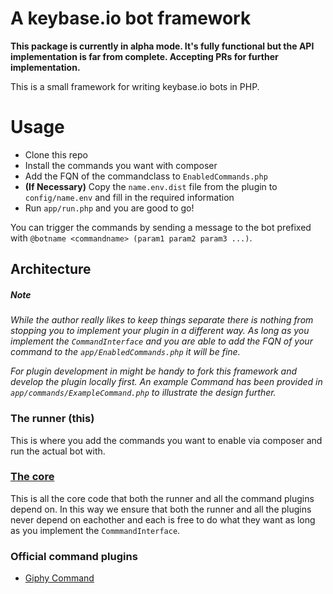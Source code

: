 # A keybase.io bot framework

**This package is currently in alpha mode. It's fully functional but the API implementation is far from complete. Accepting PRs for further implementation.** 

This is a small framework for writing keybase.io bots in PHP. 

# Usage
* Clone this repo
* Install the commands you want with composer
* Add the FQN of the commandclass to `EnabledCommands.php`
* **(If Necessary)** Copy the `name.env.dist` file from the plugin to `config/name.env` and fill in the required information
* Run `app/run.php` and you are good to go!

You can trigger the commands by sending a message to the bot prefixed with `@botname <commandname> (param1 param2 param3 ...)`.

## Architecture

##### Note
*While the author really likes to keep things separate there is nothing from stopping you to implement your plugin in a different way. As long as you implement the `CommandInterface` and you are able to add the FQN of your command to the `app/EnabledCommands.php` it will be fine.*

*For plugin development in might be handy to fork this framework and develop the plugin locally first. An example Command has been provided in `app/commands/ExampleCommand.php` to illustrate the design further.*

### The runner (this)
This is where you add the commands you want to enable via composer and run the actual bot with.
    
### [The core](https://github.com/tstrijdhorst/capetown-core)

This is all the core code that both the runner and all the command plugins depend on. In this way we ensure that both the runner and all the plugins never depend on eachother and each is free to do what they want as long as you implement the `CommmandInterface`.
    
### Official command plugins
* [Giphy Command](https://github.com/tstrijdhorst/capetown-giphy)
